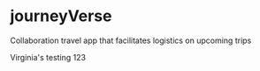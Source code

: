 # journeyVerse
Collaboration travel app that facilitates logistics on upcoming trips

Virginia's testing 123
